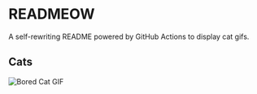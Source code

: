 # READMEOW

A self-rewriting README powered by GitHub Actions to display cat gifs.

## Cats

![Bored Cat GIF](https://media2.giphy.com/media/v1.Y2lkPTlhY2QwMmRhMmFhcXNiODJ1NTJjbjhvN2RjNDhhMmo1eHc5dmMyd2VubnlhNzVkZSZlcD12MV9naWZzX3NlYXJjaCZjdD1n/mlvseq9yvZhba/200.gif)
